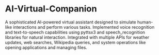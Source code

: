# AI-Virtual-Companion
A sophisticated AI-powered virtual assistant designed to simulate human-like interactions and perform various tasks.
Implemented voice recognition and text-to-speech capabilities using pyttsx3 and speech\_recognition libraries for natural interaction.
Integrated with multiple APIs for weather updates, web searches, Wikipedia queries, and system operations like opening applications and managing files.
